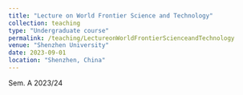 ```yaml
---
title: "Lecture on World Frontier Science and Technology"
collection: teaching
type: "Undergraduate course"
permalink: /teaching/LectureonWorldFrontierScienceandTechnology
venue: "Shenzhen University"
date: 2023-09-01
location: "Shenzhen, China"
---
```


Sem. A 2023/24

<!--
<a class="button pdf" href="https://li-x-p.github.io/files/Course/lecture/LowRankMatrixApproximation2023.pdf" rel="permalink">Low-Rank Matrix Approximation</a>

<a class="button pdf" href="https://li-x-p.github.io/files/Course/lecture/LowRankMatrixRecovery2023.pdf" rel="permalink">Low-Rank Matrix Recovery</a>

<a class="button pdf" href="https://li-x-p.github.io/files/Course/lecture/RobustLowRankMatrixRecovery2023.pdf" rel="permalink">Robust Low-Rank Matrix Recovery</a>
-->


